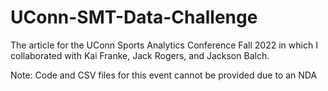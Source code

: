 # UConn-SMT-Data-Challenge
The article for the UConn Sports Analytics Conference Fall 2022 in which I collaborated with Kai Franke, Jack Rogers, and Jackson Balch.

Note: Code and CSV files for this event cannot be provided due to an NDA
